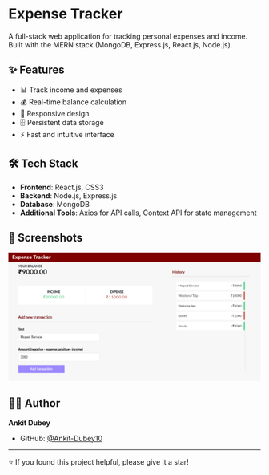 # Expense Tracker

A full-stack web application for tracking personal expenses and income. Built with the MERN stack (MongoDB, Express.js, React.js, Node.js).

## ✨ Features

- 📊 Track income and expenses
- 💰 Real-time balance calculation
- 📱 Responsive design
- 🗄️ Persistent data storage
- ⚡ Fast and intuitive interface

## 🛠️ Tech Stack

- **Frontend**: React.js, CSS3
- **Backend**: Node.js, Express.js
- **Database**: MongoDB
- **Additional Tools**: Axios for API calls, Context API for state management

## 📸 Screenshots

![Expense Tracker](expense-tracker.PNG)

## 👨‍💻 Author

**Ankit Dubey**
- GitHub: [@Ankit-Dubey10](https://github.com/Ankit-Dubey10)

---

⭐ If you found this project helpful, please give it a star!
